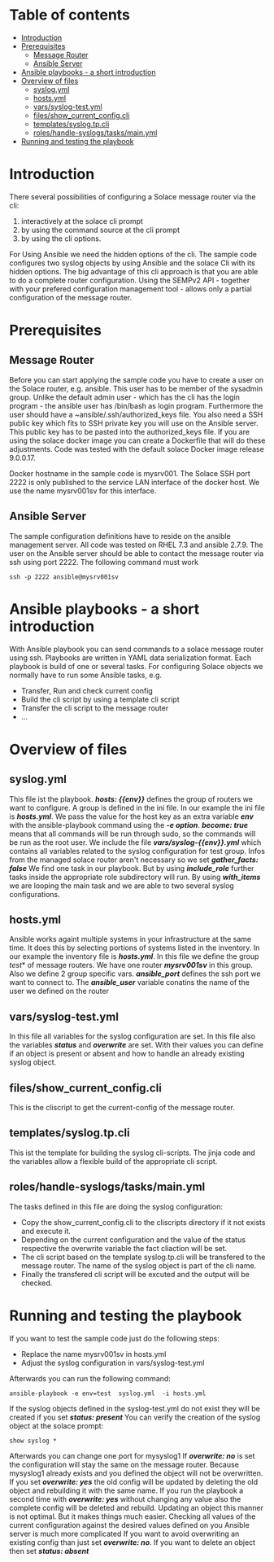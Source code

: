 # Table of contents
* [Introduction](#configuration-possibilities)
* [Prerequisites](#approach-for-a-complete-configuration)
   * [Message Router](#usage-cli)
   * [Ansible Server](#hidden-options)
* [Ansible playbooks - a short introduction](#requirements-for-starting-cliscripts)
* [Overview of files](#the-right-tool)
   * [syslog.yml](#requirements-solace)
   * [hosts.yml](#requirements-ansible)
   * [vars/syslog-test.yml](#ansible-samples)
   * [files/show_current_config.cli](#ansible-samples)
   * [templates/syslog.tp.cli](#ansible-samples)
   * [roles/handle-syslogs/tasks/main.yml](#ansible-samples)
* [Running and testing the playbook](#application-of-the-approach)


# Introduction
There several possibilities of configuring a Solace message router via the cli:

1. interactively at the solace cli prompt
2. by using the command source <script-name> at the cli prompt
3. by using the cli options. 


For Using Ansible we need the hidden options of the cli.
The sample code configures two syslog objects by using Ansible and the solace Cli with its hidden options.
The big advantage of this cli approach is that you are able to do a complete router configuration. 
Using the SEMPv2 API - together with your prefered configuration management tool - allows only a partial configuration of the message router.

# Prerequisites
## Message Router
Before you can start applying the sample code you have to create a user on the Solace router, e.g. ansible.
This user has to be member of the sysadmin group.
Unlike the default admin user - which has the cli has the login program - the ansible user has /bin/bash as login program.
Furthermore the user should have a ~ansible/.ssh/authorized_keys file. 
You also need a SSH public key which fits to SSH private key you will use on the Ansible server. This public key has to be pasted into the authorized_keys file.
If you are using the solace docker image you can create a Dockerfile that will do these adjustments.
Code was tested with the default solace Docker image release 9.0.0.17.

Docker hostname in the sample code is mysrv001. The Solace SSH port 2222 is only published to the service LAN interface of the docker host. 
We use the name mysrv001sv for this interface.
## Ansible Server
The sample configuration definitions have to reside on the ansible management server. All code was tested on RHEL 7.3 and ansible 2.7.9. The user on the  Ansible server should be able to contact the message router via ssh using port 2222. 
The following command must work
```ssh
ssh -p 2222 ansible@mysrv001sv
```
# Ansible playbooks - a short introduction
With Ansible playbook you can send commands to a solace message router using ssh.
Playbooks are written in YAML data serialization format. 
Each playbook is build of one or several tasks.
For configuring Solace objects we normally have to run some Ansible tasks, e.g.


* Transfer, Run and check current config 
* Build the cli script by using a template cli script
* Transfer the cli script to the message router
* ...

# Overview of files

## syslog.yml
This file ist the playbook. 
**_hosts: {{env}}_** defines the group of routers we want to configure. A group is defined in the ini file. In our example the ini file is **_hosts.yml_**.
We pass the value for the host key as an extra variable **_env_** with the ansible-playbook command using the **_-e option_**.
**_become: true_** means that all commands will be run through sudo, so the commands will be run as the root user.
We include the file **_vars/syslog-{{env}}.yml_** which contains all variables related to the syslog configuration for test group. 
Infos from the managed solace router aren't necessary so we set **_gather_facts: false_**
We find one task in our playbook. But by using **_include_role_** further tasks inside the appropriate role subdirectory will run.
By using **_with_items_** we are looping the main task and we are able to two several syslog configurations.

## hosts.yml
Ansible works againt multiple systems in your infrastructure at the same time.
It does this by selecting portions of systems listed in the inventory. In our example the inventory file is **_hosts.yml_**.
In this file we define the group *_test_** of message routers.
We have one router **_mysrv001sv_** in this group. Also we define 2 group specific vars.
**_ansible_port_** defines the ssh port we want to connect to.
The **_ansible_user_** variable conatins the name of the user we defined on the router

## vars/syslog-test.yml
In this file all variables for the syslog configuration are set. 
In this file also the variables **_status_** and **_overwrite_** are set. With their values you can define if an object is present or absent and how to handle an already existing syslog object.

## files/show_current_config.cli
This is the cliscript to get the current-config of the message router.

## templates/syslog.tp.cli
This ist the template for building the syslog cli-scripts. The jinja code and the variables allow a flexible build of the appropriate cli script.

## roles/handle-syslogs/tasks/main.yml
The tasks defined in this file are doing the syslog configuration:
* Copy the show_current_config.cli to the cliscripts directory if it not exists and execute it.
* Depending on the current configuration and the value of the status respective the overwrite variable the fact cliaction will be set.
* The cli script based on the template syslog.tp.cli will be transfered to the message router. The name of the syslog object is part of the cli name.
* Finally the transfered cli script will be excuted and the output will be checked.

# Running and testing the playbook
If you want to test the sample code just do the following steps:
* Replace the name mysrv001sv in hosts.yml
* Adjust the syslog configuration in vars/syslog-test.yml

Afterwards you can run the following command:
```playbook
ansible-playbook -e env=test  syslog.yml  -i hosts.yml
```
If the syslog objects defined in the syslog-test.yml do not exist they will be created if you set **_status: present_**
You can verify the creation of the syslog object at the solace prompt:

```show_syslog
show syslog * 
```
Afterwards you can change one port for mysyslog1
If **_overwrite: no_** is set the configuration will stay the same on the message router. Because mysyslog1 already exists and you defined the object will not be overwritten.
If you set **_overwrite: yes_** the old config will be updated by deleting the old object and rebuilding it with the same name.
If you run the playbook a second time with **_overwrite: yes_** without changing any value also the complete config will be deleted and rebuild. Updating an object this manner is not optimal. But it makes things much easier.
Checking all values of the current configuration against the desired values defined on you Ansible server is much more complicated
If you want to avoid overwriting an existing config than just set **_overwrite: no_**.
If you want to delete an object then set **_status: absent_**
